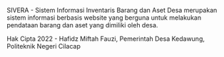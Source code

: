 SIVERA - Sistem Informasi Inventaris Barang dan Aset Desa merupakan sistem informasi berbasis website yang berguna untuk melakukan pendataan barang dan aset yang dimiliki oleh desa.

Hak Cipta 2022 - Hafidz Miftah Fauzi, Pemerintah Desa Kedawung, Politeknik Negeri Cilacap